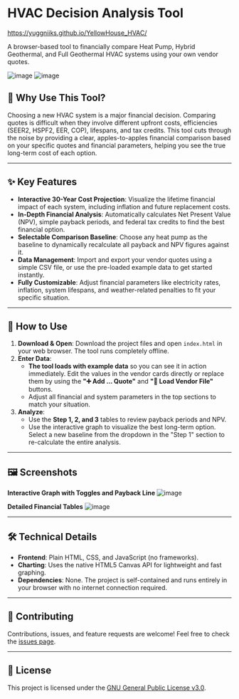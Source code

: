 # HVAC Decision Analysis Tool

https://yuggniiks.github.io/YellowHouse_HVAC/

A browser-based tool to financially compare Heat Pump, Hybrid Geothermal, and Full Geothermal HVAC systems using your own vendor quotes.

![image](https://github.com/user-attachments/assets/3d3d23fd-0e1d-4cea-af5d-d15441ca4892)
![image](https://github.com/user-attachments/assets/c3638e16-9e3e-4cee-a554-ed9b1efab58f)

## 🤔 Why Use This Tool?

Choosing a new HVAC system is a major financial decision. Comparing quotes is difficult when they involve different upfront costs, efficiencies (SEER2, HSPF2, EER, COP), lifespans, and tax credits. This tool cuts through the noise by providing a clear, apples-to-apples financial comparison based on your specific quotes and financial parameters, helping you see the true long-term cost of each option.

---

## ✨ Key Features

* **Interactive 30-Year Cost Projection**: Visualize the lifetime financial impact of each system, including inflation and future replacement costs.
* **In-Depth Financial Analysis**: Automatically calculates Net Present Value (NPV), simple payback periods, and federal tax credits to find the best financial option.
* **Selectable Comparison Baseline**: Choose any heat pump as the baseline to dynamically recalculate all payback and NPV figures against it.
* **Data Management**: Import and export your vendor quotes using a simple CSV file, or use the pre-loaded example data to get started instantly.
* **Fully Customizable**: Adjust financial parameters like electricity rates, inflation, system lifespans, and weather-related penalties to fit your specific situation.

---

## 🚀 How to Use

1.  **Download & Open**: Download the project files and open `index.html` in your web browser. The tool runs completely offline.
2.  **Enter Data**:
    * **The tool loads with example data** so you can see it in action immediately. Edit the values in the vendor cards directly or replace them by using the **"➕ Add ... Quote"** and **"📁 Load Vendor File"** buttons.
    * Adjust all financial and system parameters in the top sections to match your situation.
3.  **Analyze**:
    * Use the **Step 1, 2, and 3** tables to review payback periods and NPV.
    * Use the interactive graph to visualize the best long-term option. Select a new baseline from the dropdown in the "Step 1" section to re-calculate the entire analysis.

---

## 🖼️ Screenshots

**Interactive Graph with Toggles and Payback Line**
![image](https://github.com/user-attachments/assets/f9403c57-4104-4e23-9b14-44f504f475f5)

**Detailed Financial Tables**
![image](https://github.com/user-attachments/assets/062e8fcc-7847-4f60-9a33-7616c6535113)

---

## 🛠️ Technical Details

* **Frontend**: Plain HTML, CSS, and JavaScript (no frameworks).
* **Charting**: Uses the native HTML5 Canvas API for lightweight and fast graphing.
* **Dependencies**: None. The project is self-contained and runs entirely in your browser with no internet connection required.

---

## 🤝 Contributing

Contributions, issues, and feature requests are welcome! Feel free to check the [issues page](https://github.com/YOUR_USERNAME/YOUR_REPOSITORY/issues).

---

## 📄 License

This project is licensed under the [GNU General Public License v3.0](https://www.gnu.org/licenses/gpl-3.0.html).
